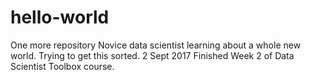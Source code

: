 # hello-world
One more repository
Novice data scientist learning about a whole new world.
Trying to get this sorted.
2 Sept 2017 Finished Week 2 of Data Scientist Toolbox course.
